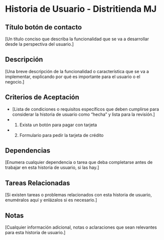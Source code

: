 # Historia de Usuario - Distritienda MJ



## Título botón de contacto
[Un título conciso que describa la funcionalidad que se va a desarrollar desde la perspectiva del usuario.]

## Descripción
[Una breve descripción de la funcionalidad o característica que se va a implementar, explicando por qué es importante para el usuario o el negocio.]

## Criterios de Aceptación
- [Lista de condiciones o requisitos específicos que deben cumplirse para considerar la historia de usuario como “hecha” y lista para la revisión.]
- 1. Exista un botón para pagar con tarjeta
- 2. Formulario para pedir la tarjeta de crédito


## Dependencias
 [Enumera cualquier dependencia o tarea que deba completarse antes de trabajar en esta historia de usuario, si las hay.]

## Tareas Relacionadas
[Si existen tareas o problemas relacionados con esta historia de usuario, enuméralos aquí y enlázalos si es necesario.]


## Notas
[Cualquier información adicional, notas o aclaraciones que sean relevantes para esta historia de usuario.]

